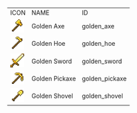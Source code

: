 <table>
	<tablebody>
		<tr>
			<td>ICON</td>
			<td>NAME</td>
			<td>ID</td>
		</tr>
		<tr>
			<td><img src="../../mc_icon/tools/golden_axe.png"></td>
			<td>Golden Axe</td>
			<td>golden_axe</td>
		</tr>
		<tr>
			<td><img src="../../mc_icon/tools/golden_hoe.png"></td>
			<td>Golden Hoe</td>
			<td>golden_hoe</td>
		</tr>
		<tr>
			<td><img src="../../mc_icon/combat/golden_sword.png"></td>
			<td>Golden Sword</td>
			<td>golden_sword</td>
		</tr>
		<tr>
			<td><img src="../../mc_icon/tools/golden_pickaxe.png"></td>
			<td>Golden Pickaxe</td>
			<td>golden_pickaxe</td>
		</tr>
		<tr>
			<td><img src="../../mc_icon/tools/golden_shovel.png"></td>
			<td>Golden Shovel</td>
			<td>golden_shovel</td>
		</tr>
	</tablebody>
</table>